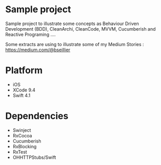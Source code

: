 # Sample project
Sample project to illustrate some concepts as Behaviour Driven Development (BDD), CleanArchi, CleanCode,  MVVM, Cucumberish and Reactive Programing ....

Some extracts are using to illustrate some of my Medium Stories : https://medium.com/@bseillier

# Platform

- iOS
- XCode 9.4
- Swift 4.1

# Dependencies

- Swinject
- RxCocoa
- Cucumberish
- RxBlocking
- RxTest
- OHHTTPStubs/Swift
